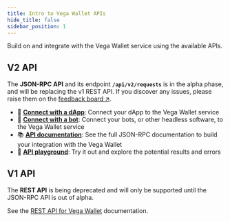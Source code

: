 ```yaml
---
title: Intro to Vega Wallet APIs
hide_title: false
sidebar_position: 1
---
```

Build on and integrate with the Vega Wallet service using the available APIs.

## V2 API
The **JSON-RPC API** and its endpoint **`/api/v2/requests`** is in the alpha phase, and will be replacing the v1 REST API. If you discover any issues, please raise them on the [feedback board ↗](https://github.com/vegaprotocol/feedback/discussions).

* 🧩 **[Connect with a dApp](./vega-wallet/v2-api/get-started#connect-with-dapps)**: Connect your dApp to the Vega Wallet service
* 🤖 **[Connect with a bot](./vega-wallet/v2-api/get-started#connect-with-bots)**: Connect your bots, or other headless software, to the Vega Wallet service
* 📚 **[API documentation](./vega-wallet/v2-api/openrpc)**: See the full JSON-RPC documentation to build your integration with the Vega Wallet
* 🛝 **[API playground](./vega-wallet/v2-api/openrpc-api-playground)**: Try it out and explore the potential results and errors
  
## V1 API
The **REST API** is being deprecated and will only be supported until the JSON-RPC API is out of alpha. 

See the [REST API for Vega Wallet](./vega-wallet/v1-api) documentation.
